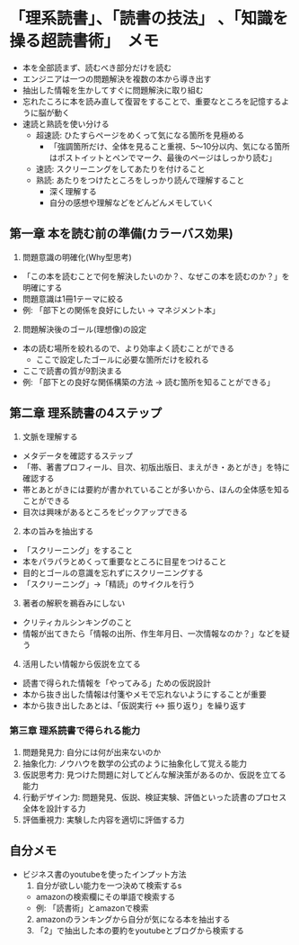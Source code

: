 # 「理系読書」、「読書の技法」 、「知識を操る超読書術」　メモ
- 本を全部読まず、読むべき部分だけを読む
- エンジニアは一つの問題解決を複数の本から導き出す
- 抽出した情報を生かしてすぐに問題解決に取り組む
- 忘れたころに本を読み直して復習をすることで、重要なところを記憶するように脳が動く
- 速読と熟読を使い分ける
  - 超速読: ひたすらページをめくって気になる箇所を見極める
    - 「強調箇所だけ、全体を見ること重視、5〜10分以内、気になる箇所はポストイットとペンでマーク、最後のページはしっかり読む」
  - 速読: スクリーニングをしてあたりを付けること
  - 熟読: あたりをつけたところをしっかり読んで理解すること
    - 深く理解する
    - 自分の感想や理解などをどんどんメモしていく

## 第一章 本を読む前の準備(カラーバス効果)
1. 問題意識の明確化(Why型思考)
  - 「この本を読むことで何を解決したいのか？、なぜこの本を読むのか？」を明確にする
  - 問題意識は1冊1テーマに絞る
  - 例: 「部下との関係を良好にしたい -> マネジメント本」
2. 問題解決後のゴール(理想像)の設定
  - 本の読む場所を絞れるので、より効率よく読むことができる
    - ここで設定したゴールに必要な箇所だけを絞れる
  - ここで読書の質が9割決まる
  - 例: 「部下との良好な関係構築の方法 -> 読む箇所を知ることができる」

## 第二章 理系読書の4ステップ
1. 文脈を理解する
  - メタデータを確認するステップ
  - 「帯、著書プロフィール、目次、初版出版日、まえがき・あとがき」を特に確認する
  - 帯とあとがきには要約が書かれていることが多いから、ほんの全体感を知ることができる
  - 目次は興味があるところをピックアップできる
2. 本の旨みを抽出する
  - 「スクリーニング」をすること
  - 本をパラパラとめくって重要なところに目星をつけること
  - 目的とゴールの意識を忘れずにスクリーニングする
  - 「スクリーニング」->「精読」のサイクルを行う
3. 著者の解釈を鵜呑みにしない
  - クリティカルシンキングのこと
  - 情報が出てきたら「情報の出所、作生年月日、一次情報なのか？」などを疑う
4. 活用したい情報から仮説を立てる
  - 読書で得られた情報を「やってみる」ための仮説設計
  - 本から抜き出した情報は付箋やメモで忘れないようにすることが重要
  - 本から抜き出したあとは、「仮説実行 <-> 振り返り」を繰り返す

### 第三章 理系読書で得られる能力
1. 問題発見力: 自分には何が出来ないのか
2. 抽象化力: ノウハウを数学の公式のように抽象化して覚える能力
3. 仮説思考力: 見つけた問題に対してどんな解決策があるのか、仮説を立てる能力
4. 行動デザイン力: 問題発見、仮説、検証実験、評価といった読書のプロセス全体を設計する力
5. 評価重視力: 実験した内容を適切に評価する力

## 自分メモ
- ビジネス書のyoutubeを使ったインプット方法
  1. 自分が欲しい能力を一つ決めて検索するs
    - amazonの検索欄にその単語で検索する
    - 例: 「読書術」とamazonで検索
  2. amazonのランキングから自分が気になる本を抽出する
  3. 「2」で抽出した本の要約をyoutubeとブログから検索する
